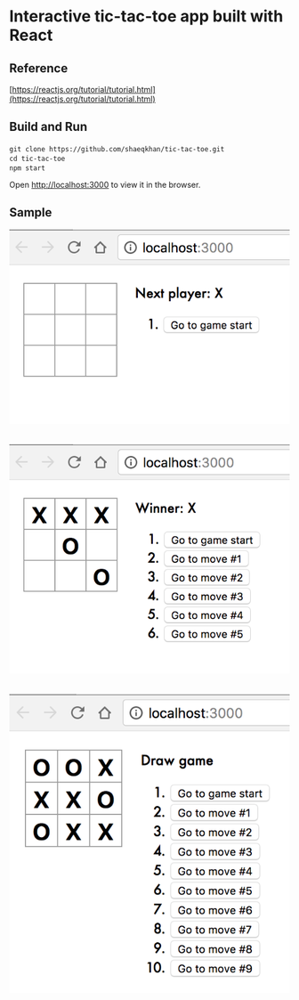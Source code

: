 # Interactive tic-tac-toe app built with React 

## Reference 
[https://reactjs.org/tutorial/tutorial.html](https://reactjs.org/tutorial/tutorial.html)

## Build and Run 
`git clone https://github.com/shaeqkhan/tic-tac-toe.git` <br>
`cd tic-tac-toe` <br>
`npm start` <br>

Open [http://localhost:3000](http://localhost:3000) to view it in the browser.

## Sample
![Start Game](img/start.png) <br><br><br>
![Win Game](img/win.png) <br><br><br>
![Draw Game](img/draw.png)